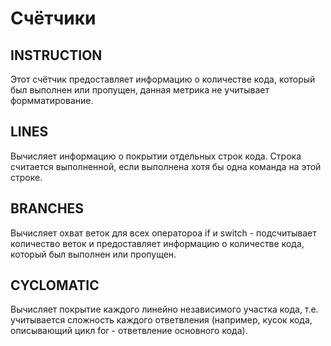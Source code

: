 # Счётчики
## INSTRUCTION
Этот счётчик предоставляет информацию о количестве кода, который был выполнен или пропущен, данная метрика не учитывает формматирование.
## LINES
Вычисляет информацию о покрытии отдельных строк кода. Строка считается выполненной, если выполнена хотя бы одна команда на этой строке.
## BRANCHES
Вычисляет охват веток для всех оператороа if и switch - подсчитывает количество веток и предоставляет информацию о количестве кода, который был выполнен или пропущен.
## CYCLOMATIC
Вычисляет покрытие каждого линейно независимого участка кода, т.е. учитывается сложность каждого ответвления (например, кусок кода, описывающий цикл for - ответвление основного кода).